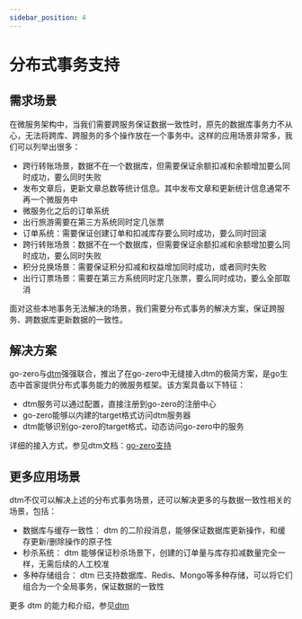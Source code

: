 ```yaml
---
sidebar_position: 4
---
```


# 分布式事务支持

## 需求场景
在微服务架构中，当我们需要跨服务保证数据一致性时，原先的数据库事务力不从心，无法将跨库、跨服务的多个操作放在一个事务中。这样的应用场景非常多，我们可以列举出很多：

* 跨行转账场景，数据不在一个数据库，但需要保证余额扣减和余额增加要么同时成功，要么同时失败
* 发布文章后，更新文章总数等统计信息。其中发布文章和更新统计信息通常不再一个微服务中
* 微服务化之后的订单系统
* 出行旅游需要在第三方系统同时定几张票
* 订单系统：需要保证创建订单和扣减库存要么同时成功，要么同时回滚
* 跨行转账场景：数据不在一个数据库，但需要保证余额扣减和余额增加要么同时成功，要么同时失败
* 积分兑换场景：需要保证积分扣减和权益增加同时成功，或者同时失败
* 出行订票场景：需要在第三方系统同时定几张票，要么同时成功，要么全部取消

面对这些本地事务无法解决的场景，我们需要分布式事务的解决方案，保证跨服务、跨数据库更新数据的一致性。

## 解决方案
go-zero与[dtm](https://github.com/dtm-labs/dtm)强强联合，推出了在go-zero中无缝接入dtm的极简方案，是go生态中首家提供分布式事务能力的微服务框架。该方案具备以下特征：
* dtm服务可以通过配置，直接注册到go-zero的注册中心
* go-zero能够以内建的target格式访问dtm服务器
* dtm能够识别go-zero的target格式，动态访问go-zero中的服务

详细的接入方式，参见dtm文档：[go-zero支持](https://dtm.pub/ref/gozero.html)

## 更多应用场景
dtm不仅可以解决上述的分布式事务场景，还可以解决更多的与数据一致性相关的场景，包括：
* 数据库与缓存一致性： dtm 的二阶段消息，能够保证数据库更新操作，和缓存更新/删除操作的原子性
* 秒杀系统： dtm 能够保证秒杀场景下，创建的订单量与库存扣减数量完全一样，无需后续的人工校准
* 多种存储组合： dtm 已支持数据库、Redis、Mongo等多种存储，可以将它们组合为一个全局事务，保证数据的一致性

更多 dtm 的能力和介绍，参见[dtm](https://github.com/dtm-labs/dtm)
